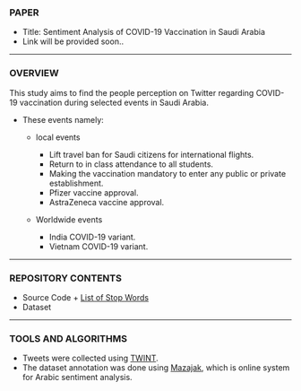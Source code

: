 <h3> PAPER </h3>

- Title: Sentiment Analysis of COVID-19 Vaccination in Saudi Arabia 
- Link will be provided soon..

<hr>

<h3> OVERVIEW </h3>

This study aims to find the people perception on Twitter regarding COVID-19 vaccination during selected events in Saudi Arabia.

- These events namely:
  - local events
    - Lift travel ban for Saudi citizens for international flights.
    - Return to in class attendance to all students. 
    - Making the vaccination mandatory to enter any public or private establishment. 
    - Pfizer vaccine approval.
    - AstraZeneca vaccine approval.
    
  - Worldwide events
    - India COVID-19 variant.
    - Vietnam COVID-19 variant.
  


<hr>

<h3> REPOSITORY CONTENTS </h3>

  - Source Code + [List of Stop Words](https://countwordsfree.com/stopwords/arabic)
  - Dataset

<hr>

<h3> TOOLS AND ALGORITHMS </h3>

  - Tweets were collected using [TWINT](https://github.com/twintproject/twint).
  - The dataset annotation was done using [Mazajak](http://mazajak.inf.ed.ac.uk:8000/), which is online system for Arabic sentiment analysis.


